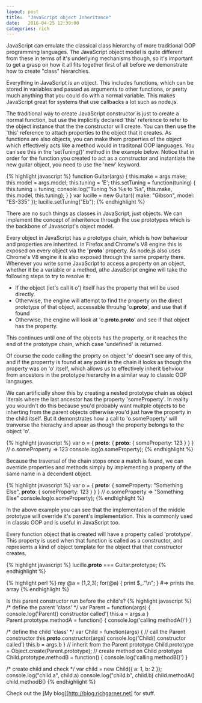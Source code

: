 ```yaml
---
layout: post
title:  "JavaScript object Inheritance"
date:   2016-04-25 12:39:00
categories: rich
---
```


JavaScript can emulate the classical class hierarchy of more traditional OOP programming languages. The JavaScript object model is quite different from these in terms of it's underlying mechanisms though, so it's important to get a grasp on how it all fits together first of all before we demonstrate how to create "class" hierarchies.

Everything in JavaScript is an object. This includes functions, which can be stored in variables and passed as arguments to other functions, or pretty much anything that you could do with a normal variable. This makes JavaScript great for systems that use callbacks a lot such as node.js.

The traditional way to create JavaScript constructor is just to create a normal function, but use the implicitly declared 'this' reference to refer to the object instance that the the constructor will create. You can then use the 'this' reference to attach properties to the object that it creates. As functions are also objects, you can make them properties of the object which effectively acts like a method would in traditonal OOP languages. You can see this in the 'setTuning()' method in the example below. Notice that in order for the function you created to act as a constructor and instantiate the new guitar object, you need to use the 'new' keyword.

{% highlight javascript %}
function Guitar(args) {
	this.make = args.make;
	this.model = args.model;
	this.tuning = 'E';
	this.setTuning = function(tuning) {
		this.tuning = tuning;
		console.log("Tuning %s %s to %s", this.make, this.model, this.tuning);
	}
}
var lucille = new Guitar({ make: "Gibson", model: "ES-335" });
lucille.setTuning("Eb");
{% endhighlight %}

There are no such things as classes in JavaScript, just objects. We can implement the concept of inheritence through the use prototypes which is the backbone of Javascript's object model.

Every object in JavaScript has a prototype chain, which is how behaviour and properties are inhertited. In Firefox and Chrome's V8 engine this is exposed on every object via the '__proto__' property. As node.js also uses Chrome's V8 engine it is also exposed through the same property there. Whenever you write some JavaScript to access a property on an object, whether it be a variable or a method, athe JavaScript engine will take the following steps to try to resolve it:

* If the object (let's call it o') itself has the property that will be used directly.
* Otherwise, the engine will attempt to find the property on the direct prototype of that object, accessable throuhg 'o.__proto__', and use that if found
* Otherwise, the engine will look at 'o.__proto__.__proto__' and see if that object has the property.

This continues until one of the objects has the property, or it reaches the end of the prototype chain, which case 'undefined' is returned.

Of course the code calling the proprty on object 'o' doesn't see any of this, and if the properrty is found at any point in the chain it looks as though the property was on 'o' itself, which allows us to effectively inherit behviour from ancestors in the prototype hierarchy in a similar way to classic OOP langauges.

We can artificially show this by creating a nested prototype chain as object literals where the last ancestor has the property 'someProperty'. In reality you wouldn't do this because you'd probably want multple objects to be inherting from the parent objects otherwise you'd just have the property in the child itself. But it demonstrates how a call to 'o.somePoperty' will tranverse the hierachy and apear as though the property belongs to the object 'o'.

{% highlight javascript %}
var o = {
		__proto__: {
				__proto__: {
						someProperty: 123
				}
		}
}
// o.someProperty => 123
console.log(o.someProperty);
{% endhighlight %}

Because the traversal of the chain stops once a match is found, we can override properties and methods simply by implementing a property of the same name in a decendent object.

{% highlight javascript %}
var o = {
		__proto__: {
				someProperty: "Something Else",
				__proto__: {
						someProperty: 123
				}
		}
}
// o.someProperty => "Something Else"
console.log(o.someProperty);
{% endhighlight %}

In the above example you can see that the implementation of the middle prototype will override it's parent's implementation. This is commonly used in classic OOP and is useful in JavaScript too.


Every function object that is created will have a property called 'prototype'. This property is used when that function is called as a constructor, and represents a kind of object template for the object that that constructor creates. 

{% highlight javascript %}
lucille.__proto__ === Guitar.prototype;
{% endhighlight %}


{% highlight perl %}
my @a = (1,2,3);
for(@a) {
	print $_."\n";
}
#=> prints the array
{% endhighlight %}

Is this parent constructor run before the child's?
{% highlight javascript %}
/* define the parent 'class' */
var Parent = function(args) {
	console.log('Parent() constructor called')
	this.a = args.a
}
Parent.prototype.methodA = function() {
	console.log('calling methodA()')
}

/* define the child 'class' */
var Child = function(args) {
	// call the Parent constructor
	this.__proto__.constructor(args)
	console.log('Child() constructor called')
	this.b = args.b
}
// inherit from the Parent prototype
Child.prototype = Object.create(Parent.prototype);
// create method on Child prototype
Child.prototype.methodB = function() {
	console.log('calling methodB()')
}

/* create child and check */
var child = new Child({ a: 1, b: 2 });
console.log("child.a", child.a)
console.log("child.b", child.b)
child.methodA()
child.methodB()
{% endhighlight %}

Check out the [My blog][http://blog.richgarner.net] for stuff. 

[jekyll]:      http://jekyllrb.com
[jekyll-gh]:   https://github.com/jekyll/jekyll
[jekyll-help]: https://github.com/jekyll/jekyll-help
